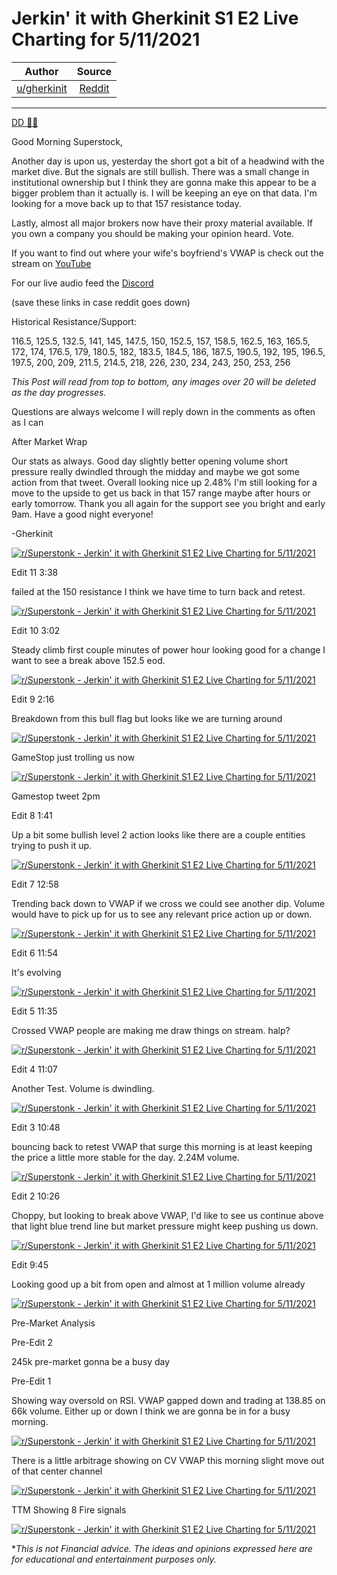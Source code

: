 Jerkin' it with Gherkinit S1 E2 Live Charting for 5/11/2021
===========================================================

| Author       | Source       | 
| :-------------: |:-------------:|
|  [u/gherkinit](https://www.reddit.com/user/gherkinit/) | [Reddit](https://www.reddit.com/r/Superstonk/comments/n9vv2r/jerkin_it_with_gherkinit_s1_e2_live_charting_for/) | 

---

[DD 👨‍🔬](https://www.reddit.com/r/Superstonk/search?q=flair_name%3A%22DD%20%F0%9F%91%A8%E2%80%8D%F0%9F%94%AC%22&restrict_sr=1)

Good Morning Superstock,

Another day is upon us, yesterday the short got a bit of a headwind with the market dive. But the signals are still bullish. There was a small change in institutional ownership but I think they are gonna make this appear to be a bigger problem than it actually is. I will be keeping an eye on that data. I'm looking for a move back up to that 157 resistance today.

Lastly, almost all major brokers now have their proxy material available. If you own a company you should be making your opinion heard. Vote.

If you want to find out where your wife's boyfriend's VWAP is check out the stream on [YouTube](https://www.youtube.com/c/PickleFinancial)

For our live audio feed the [Discord](https://discord.gg/HbqnUVsSrH)

(save these links in case reddit goes down)

Historical Resistance/Support:

116.5, 125.5, 132.5, 141, 145, 147.5, 150, 152.5, 157, 158.5, 162.5, 163, 165.5, 172, 174, 176.5, 179, 180.5, 182, 183.5, 184.5, 186, 187.5, 190.5, 192, 195, 196.5, 197.5, 200, 209, 211.5, 214.5, 218, 226, 230, 234, 243, 250, 253, 256

*This Post will read from top to bottom, any images over 20 will be deleted as the day progresses.*

Questions are always welcome I will reply down in the comments as often as I can

After Market Wrap

Our stats as always. Good day slightly better opening volume short pressure really dwindled through the midday and maybe we got some action from that tweet. Overall looking nice up 2.48% I'm still looking for a move to the upside to get us back in that 157 range maybe after hours or early tomorrow. Thank you all again for the support see you bright and early 9am. Have a good night everyone!

-Gherkinit

[![r/Superstonk - Jerkin' it with Gherkinit S1 E2 Live Charting for 5/11/2021](https://preview.redd.it/jep3nji4sjy61.png?width=715&format=png&auto=webp&s=ada5487ddb5d97c776260da57fba8b3da4a87c5b)](https://preview.redd.it/jep3nji4sjy61.png?width=715&format=png&auto=webp&s=ada5487ddb5d97c776260da57fba8b3da4a87c5b)

Edit 11 3:38

failed at the 150 resistance I think we have time to turn back and retest.

[![r/Superstonk - Jerkin' it with Gherkinit S1 E2 Live Charting for 5/11/2021](https://preview.redd.it/navn5ghunjy61.png?width=703&format=png&auto=webp&s=2b38c82ec9146fcca9ea2b1df3e365adaa97f82e)](https://preview.redd.it/navn5ghunjy61.png?width=703&format=png&auto=webp&s=2b38c82ec9146fcca9ea2b1df3e365adaa97f82e)

Edit 10 3:02

Steady climb first couple minutes of power hour looking good for a change I want to see a break above 152.5 eod.

[![r/Superstonk - Jerkin' it with Gherkinit S1 E2 Live Charting for 5/11/2021](https://preview.redd.it/8jgkir3khjy61.png?width=1077&format=png&auto=webp&s=bd3b67ebfe55265ebc1f7da4f93fb9d4b86cf0da)](https://preview.redd.it/8jgkir3khjy61.png?width=1077&format=png&auto=webp&s=bd3b67ebfe55265ebc1f7da4f93fb9d4b86cf0da)

Edit 9 2:16

Breakdown from this bull flag but looks like we are turning around

[![r/Superstonk - Jerkin' it with Gherkinit S1 E2 Live Charting for 5/11/2021](https://preview.redd.it/3b6148879jy61.png?width=1262&format=png&auto=webp&s=f5d277b782264906198ed3292c084ea1610732de)](https://preview.redd.it/3b6148879jy61.png?width=1262&format=png&auto=webp&s=f5d277b782264906198ed3292c084ea1610732de)

GameStop just trolling us now

[![r/Superstonk - Jerkin' it with Gherkinit S1 E2 Live Charting for 5/11/2021](https://preview.redd.it/uq0tdb9a9jy61.png?width=2201&format=png&auto=webp&s=3ad5b41a8e483a7a26d92947e2c9f41c8a6ff95f)](https://preview.redd.it/uq0tdb9a9jy61.png?width=2201&format=png&auto=webp&s=3ad5b41a8e483a7a26d92947e2c9f41c8a6ff95f)

Gamestop tweet 2pm

Edit 8 1:41

Up a bit some bullish level 2 action looks like there are a couple entities trying to push it up.

[![r/Superstonk - Jerkin' it with Gherkinit S1 E2 Live Charting for 5/11/2021](https://preview.redd.it/tu5alc4u2jy61.png?width=934&format=png&auto=webp&s=85e8664fae9ff921a7bcf5b35dc9bb6a96ac51cf)](https://preview.redd.it/tu5alc4u2jy61.png?width=934&format=png&auto=webp&s=85e8664fae9ff921a7bcf5b35dc9bb6a96ac51cf)

Edit 7 12:58

Trending back down to VWAP if we cross we could see another dip. Volume would have to pick up for us to see any relevant price action up or down.

[![r/Superstonk - Jerkin' it with Gherkinit S1 E2 Live Charting for 5/11/2021](https://preview.redd.it/vbbs4y35viy61.png?width=913&format=png&auto=webp&s=a1427e45fc66937f2f920d8aa5f8ed8b4bb32a64)](https://preview.redd.it/vbbs4y35viy61.png?width=913&format=png&auto=webp&s=a1427e45fc66937f2f920d8aa5f8ed8b4bb32a64)

Edit 6 11:54

It's evolving

[![r/Superstonk - Jerkin' it with Gherkinit S1 E2 Live Charting for 5/11/2021](https://preview.redd.it/62b7zk8tjiy61.png?width=963&format=png&auto=webp&s=38d67a63f8666a5e592a7433911417205c3cee0f)](https://preview.redd.it/62b7zk8tjiy61.png?width=963&format=png&auto=webp&s=38d67a63f8666a5e592a7433911417205c3cee0f)

Edit 5 11:35

Crossed VWAP people are making me draw things on stream. halp?

[![r/Superstonk - Jerkin' it with Gherkinit S1 E2 Live Charting for 5/11/2021](https://preview.redd.it/ser37hpfgiy61.png?width=968&format=png&auto=webp&s=0596566715d4f0b8b1e5d36e936bc7aab9eb6ac9)](https://preview.redd.it/ser37hpfgiy61.png?width=968&format=png&auto=webp&s=0596566715d4f0b8b1e5d36e936bc7aab9eb6ac9)

Edit 4 11:07

Another Test. Volume is dwindling.

[![r/Superstonk - Jerkin' it with Gherkinit S1 E2 Live Charting for 5/11/2021](https://preview.redd.it/cdkdx53fbiy61.png?width=934&format=png&auto=webp&s=b909caca295c0af67e572d3fa725ba14efcbbd88)](https://preview.redd.it/cdkdx53fbiy61.png?width=934&format=png&auto=webp&s=b909caca295c0af67e572d3fa725ba14efcbbd88)

Edit 3 10:48

bouncing back to retest VWAP that surge this morning is at least keeping the price a little more stable for the day. 2.24M volume.

[![r/Superstonk - Jerkin' it with Gherkinit S1 E2 Live Charting for 5/11/2021](https://preview.redd.it/xofg22128iy61.png?width=983&format=png&auto=webp&s=aebe738f98acd3ee5498813d2248cb0abbcf87f9)](https://preview.redd.it/xofg22128iy61.png?width=983&format=png&auto=webp&s=aebe738f98acd3ee5498813d2248cb0abbcf87f9)

Edit 2 10:26

Choppy, but looking to break above VWAP, I'd like to see us continue above that light blue trend line but market pressure might keep pushing us down.

[![r/Superstonk - Jerkin' it with Gherkinit S1 E2 Live Charting for 5/11/2021](https://preview.redd.it/f20redd74iy61.png?width=1001&format=png&auto=webp&s=397d5bc5ccc4b9a396e83f4617ad70686355ca91)](https://preview.redd.it/f20redd74iy61.png?width=1001&format=png&auto=webp&s=397d5bc5ccc4b9a396e83f4617ad70686355ca91)

Edit 9:45

Looking good up a bit from open and almost at 1 million volume already

[![r/Superstonk - Jerkin' it with Gherkinit S1 E2 Live Charting for 5/11/2021](https://preview.redd.it/pvobvgvqwhy61.png?width=1188&format=png&auto=webp&s=f1a8b181bb22c5b34e7cf52d3b78492ccf5f2dab)](https://preview.redd.it/pvobvgvqwhy61.png?width=1188&format=png&auto=webp&s=f1a8b181bb22c5b34e7cf52d3b78492ccf5f2dab)

Pre-Market Analysis

Pre-Edit 2

245k pre-market gonna be a busy day

Pre-Edit 1

Showing way oversold on RSI. VWAP gapped down and trading at 138.85 on 66k volume. Either up or down I think we are gonna be in for a busy morning.

[![r/Superstonk - Jerkin' it with Gherkinit S1 E2 Live Charting for 5/11/2021](https://preview.redd.it/yar4x89eihy61.png?width=1262&format=png&auto=webp&s=4d6189a42814262009d4a2a0a7645dacd4c64a30)](https://preview.redd.it/yar4x89eihy61.png?width=1262&format=png&auto=webp&s=4d6189a42814262009d4a2a0a7645dacd4c64a30)

There is a little arbitrage showing on CV VWAP this morning slight move out of that center channel

[![r/Superstonk - Jerkin' it with Gherkinit S1 E2 Live Charting for 5/11/2021](https://preview.redd.it/1e0bdxmpihy61.png?width=1142&format=png&auto=webp&s=666e450c3ef13d9b92cf769cf2a8e8a83be23165)](https://preview.redd.it/1e0bdxmpihy61.png?width=1142&format=png&auto=webp&s=666e450c3ef13d9b92cf769cf2a8e8a83be23165)

TTM Showing 8 Fire signals

[![r/Superstonk - Jerkin' it with Gherkinit S1 E2 Live Charting for 5/11/2021](https://preview.redd.it/lss7rm0vihy61.png?width=835&format=png&auto=webp&s=4871b46bb3a11eaa148d4384d41c3dd9a305fc84)](https://preview.redd.it/lss7rm0vihy61.png?width=835&format=png&auto=webp&s=4871b46bb3a11eaa148d4384d41c3dd9a305fc84)

**This is not Financial advice. The ideas and opinions expressed here are for educational and entertainment purposes only.*
